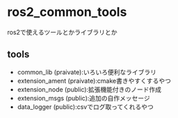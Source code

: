 # ros2_common_tools
ros2で使えるツールとかライブラリとか
## tools

- common_lib (praivate):いろいろ便利なライブラリ
- extension_ament (praivate):cmake書きやすくするやつ
- extension_node (public):拡張機能付きのノード作成
- extension_msgs (public):追加の自作メッセージ
- data_logger (public):csvでログ取ってくれるやつ
